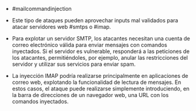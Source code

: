 - #mailcommandinjection

- Este tipo de ataques pueden aprovechar inputs mal validados para atacar servidores web #smtps o #imap.
- Para explotar un servidor SMTP, los atacantes necesitan una cuenta de correo electrónico válida para enviar mensajes con comandos inyectados. Si el servidor es vulnerable, responderá a las peticiones de los atacantes, permitiéndoles, por ejemplo, anular las restricciones del servidor y utilizar sus servicios para enviar spam.
- La inyección IMAP podría realizarse principalmente en aplicaciones de correo web, explotando la funcionalidad de lectura de mensajes. En estos casos, el ataque puede realizarse simplemente introduciendo, en la barra de direcciones de un navegador web, una URL con los comandos inyectados.